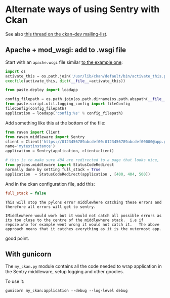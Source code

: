 # Alternate ways of using Sentry with Ckan

See also [this thread on the ckan-dev mailing-list](https://lists.okfn.org/pipermail/ckan-dev/2014-February/006863.html).

## Apache + mod_wsgi: add to .wsgi file

Start with an ``apache.wsgi`` file similar [to the example one](https://github.com/ckan/ckan-packaging/blob/master/etc/ckan/default/apache.wsgi):

```python
import os
activate_this = os.path.join('/usr/lib/ckan/default/bin/activate_this.py')
execfile(activate_this, dict(__file__=activate_this))

from paste.deploy import loadapp

config_filepath = os.path.join(os.path.dirname(os.path.abspath(__file__)), 'production.ini')
from paste.script.util.logging_config import fileConfig
fileConfig(config_filepath)
application = loadapp('config:%s' % config_filepath)
```

Add something like this at the bottom of the file:

```python
from raven import Client
from raven.middleware import Sentry
client = Client('https://0123456789abcdef00:0123456789abcdef00000@app.getsentry.com/12345',
name='mytestinstance')
application = Sentry(application, client=client)

# this is to make sure 404 are redirected to a page that looks nice,
from pylons.middleware import StatusCodeRedirect
normally done by setting full_stack = True
application  = StatusCodeRedirect(application , [400, 404, 500])
```

And in the ckan configuration file, add this:

```ini
full_stack = false
```

    This will stop the pylons error middlewhere catching these errors and
    therefore all errors will get to sentry.

    IMiddlewhere would work but it would not catch all possible errors as
    its too close to the centre of the middlewhere stack.  i.e if
    repoze.who for example went wrong it would not catch it.   The above
    approach means that it catches everything as it is the outermost app.

good point.


## With gunicorn

The ``my_ckan.py`` module contains all the code needed to wrap application
in the Sentry middleware, setup logging and other goodies.

To use it:

```
gunicorn my_ckan:application --debug --log-level debug
```
